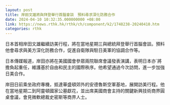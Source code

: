 ```yaml
---
layout: post
title: 岸田文雄將與拜登舉行首腦會談　預料尋求深化防務合作
date: 2024-04-10 10:32:35.000000000 +08:00
link: https://news.rthk.hk/rthk/ch/component/k2/1748238-20240410.htm
categories: rthk
---
```


日本首相岸田文雄繼續訪美行程，將在當地星期三與總統拜登舉行首腦會談。預料他會尋求與美方深化防務合作，促進自衛隊與駐日美軍的協調合作等。

日本傳媒報道，岸田亦將在美國國會參眾兩院聯席會議發表演講，表明日本亦`將擔負起重任，維護基於自由和民主的國際秩序。他希望通過今次訪問，進一步加強日美合作。

岸田日前乘坐政府專機，抵達華盛頓郊外的安德魯斯空軍基地，展開訪美行程。他在當地星期二到阿靈頓國家公墓獻花，並出席美國商會主持的關鍵新興技術商界圓桌會議，會見微軟總裁史密斯等商界人士。
